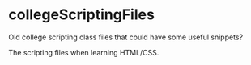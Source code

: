 # collegeScriptingFiles
Old college scripting class files that could have some useful snippets?

The scripting files when learning HTML/CSS.
